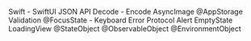 Swift - SwiftUI
JSON API
Decode - Encode
AsyncImage
@AppStorage
Validation
@FocusState - Keyboard
Error Protocol
Alert
EmptyState
LoadingView
@StateObject
@ObservableObject
@EnvironmentObject
